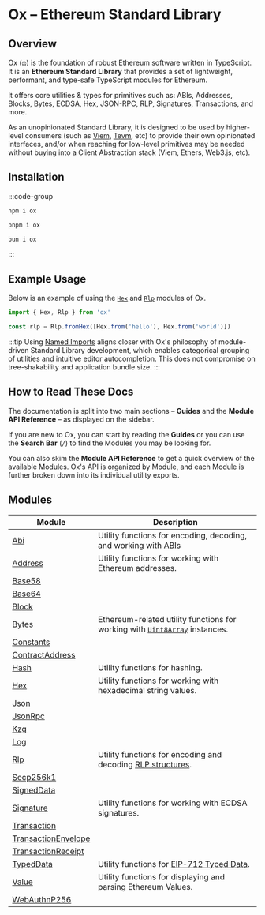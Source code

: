 # Ox – Ethereum Standard Library 

## Overview

Ox (⦻) is the foundation of robust Ethereum software written in TypeScript. It is an **Ethereum Standard Library** that provides a set of lightweight, performant, and type-safe TypeScript modules for Ethereum.

It offers core utilities & types for primitives such as: ABIs, Addresses, Blocks, Bytes, ECDSA, Hex, JSON-RPC, RLP, Signatures, Transactions, and more.

As an unopinionated Standard Library, it is designed to be used by higher-level consumers (such as [Viem](https://viem.sh), [Tevm](https://tevm.sh), etc) to provide their own opinionated interfaces, and/or when reaching for low-level primitives may be needed without buying into a Client Abstraction stack (Viem, Ethers, Web3.js, etc).

## Installation

:::code-group

```bash [npm]
npm i ox
```

```bash [pnpm]
pnpm i ox
```

```bash [bun]
bun i ox
```

:::

## Example Usage

Below is an example of using the [`Hex`](/gen/Hex) and [`Rlp`](/gen/Rlp) modules of Ox.

```ts twoslash
import { Hex, Rlp } from 'ox'

const rlp = Rlp.fromHex([Hex.from('hello'), Hex.from('world')])
```

:::tip
Using [Named Imports](#TODO) aligns closer with Ox's philosophy of module-driven Standard Library development, which enables categorical grouping of utilities and intuitive editor autocompletion. This does not compromise on tree-shakability and application bundle size.
:::

## How to Read These Docs

The documentation is split into two main sections – **Guides** and the **Module API Reference** – as displayed on the sidebar.

If you are new to Ox, you can start by reading the **Guides** or you can use the **Search Bar** (`/`) to find the Modules you may be looking for.

You can also skim the **Module API Reference** to get a quick overview of the available Modules. Ox's API is organized by Module, and each Module is further broken down into its individual utility exports.

## Modules

| Module                                          | Description                                                                                                                                                                |
| ----------------------------------------------- | -------------------------------------------------------------------------------------------------------------------------------------------------------------------------- |
| [Abi](/api/Abi)                                 | Utility functions for encoding, decoding, and working with [ABIs](https://docs.soliditylang.org/en/latest/abi-spec.html)                                                   |
| [Address](/api/Address)                         | Utility functions for working with Ethereum addresses.                                                                                                                     |
| [Base58](#TODO)                                 |                                                                                                                                                                            |
| [Base64](#TODO)                                 |                                                                                                                                                                            |
| [Block](#TODO)                                  |                                                                                                                                                                            |
| [Bytes](/api/Bytes)                             | Ethereum-related utility functions for working with [`Uint8Array`](https://developer.mozilla.org/en-US/docs/Web/JavaScript/Reference/Global_Objects/Uint8Array) instances. |
| [Constants](#TODO)                              |                                                                                                                                                                            |
| [ContractAddress](/api/ContractAddress)         |                                                                                                                                                                            |
| [Hash](/api/Hash)                               | Utility functions for hashing.                                                                                                                                             |
| [Hex](/api/Hex)                                 | Utility functions for working with hexadecimal string values.                                                                                                              |
| [Json](#TODO)                                   |                                                                                                                                                                            |
| [JsonRpc](#TODO)                                |                                                                                                                                                                            |
| [Kzg](/api/Kzg)                                 |                                                                                                                                                                            |
| [Log](#TODO)                                    |                                                                                                                                                                            |
| [Rlp](/api/Rlp)                                 | Utility functions for encoding and decoding [RLP structures](https://ethereum.org/en/developers/docs/data-structures-and-encoding/rlp/).                                   |
| [Secp256k1](/api/Secp256k1)                     |                                                                                                                                                                            |
| [SignedData](#TODO)                             |                                                                                                                                                                            |
| [Signature](/api/Signature)                     | Utility functions for working with ECDSA signatures.                                                                                                                       |
| [Transaction](#TODO)                            |                                                                                                                                                                            |
| [TransactionEnvelope](/api/TransactionEnvelope) |                                                                                                                                                                            |
| [TransactionReceipt](#TODO)                     |                                                                                                                                                                            |
| [TypedData](/api/TypedData)                     | Utility functions for [EIP-712 Typed Data](https://eips.ethereum.org/EIPS/eip-712).                                                                                        |
| [Value](/api/Value)                             | Utility functions for displaying and parsing Ethereum Values.                                                                                                              |
| [WebAuthnP256](#TODO)                           |                                                                                                                                                                            |
